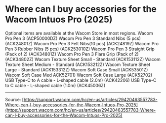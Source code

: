 # Where can I buy accessories for the Wacom Intuos Pro (2025)

Optional items are available at the Wacom Store in most regions.
Wacom Pro Pen 3 (ACP50000DZ)
Wacom Pro Pen 3 Standard Nibs (5 pcs) (ACK24801Z)
Wacom Pro Pen 3 Felt Nibs(10 pcs) (ACK24819Z)
Wacom Pro Pen 3 Rubber Nibs (5 pcs) (ACK253010Z)
Wacom Pro Pen 3 Straight Grip (Pack of 2) (ACK34801Z)
Wacom Pro Pen 3 Flare Grip (Pack of 2) (ACK34802Z)
Wacom Texture Sheet Small - Standard (ACK153112Z)
Wacom Texture Sheet Medium - Standard (ACK153212Z)
Wacom Texture Sheet Large - Standard (ACK153312Z)
Wacom Soft Case Small (ACK53501Z)
Wacom Soft Case Med ACK52701)
Wacom Soft Case Large (ACK52702)
USB Type-C to A cable - L-shaped cable (2.0m) (ACK42206)
USB Type-C to C cable - L-shaped cable (1.0m) (ACK45006Z)

---
Source: [https://support.wacom.com/hc/en-us/articles/29420463557783-Where-can-I-buy-accessories-for-the-Wacom-Intuos-Pro-2025](https://support.wacom.com/hc/en-us/articles/29420463557783-Where-can-I-buy-accessories-for-the-Wacom-Intuos-Pro-2025)
